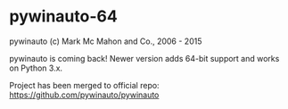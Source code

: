 pywinauto-64
============

pywinauto (c) Mark Mc Mahon and Co., 2006 - 2015

pywinauto is coming back! Newer version adds 64-bit support and works on Python 3.x.

Project has been merged to official repo: https://github.com/pywinauto/pywinauto
